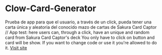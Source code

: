 # Clow-Card-Generator
Prueba de app para que el usuario, a través de un click, pueda tener una carta única y aleatoria del conocido mazo de cartas de Sakura Card Captor // App test: here users can, through a click, have an unique and random card from Sakura Card Captor's deck
You only have to click on button and card will be show.
If you want to change code or use it you're allowed to do it.
[Visit site](http:/clowcard.netlify.app) 

